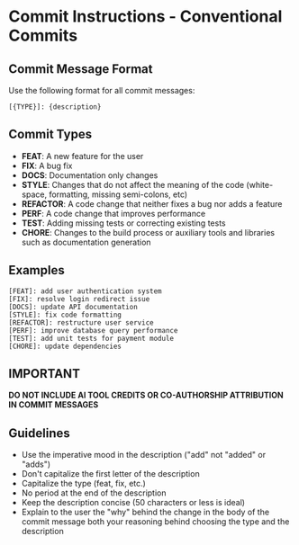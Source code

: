 # Commit Instructions - Conventional Commits

## Commit Message Format

Use the following format for all commit messages:

```
[{TYPE}]: {description}
```

## Commit Types

- **FEAT**: A new feature for the user
- **FIX**: A bug fix
- **DOCS**: Documentation only changes
- **STYLE**: Changes that do not affect the meaning of the code (white-space, formatting, missing semi-colons, etc)
- **REFACTOR**: A code change that neither fixes a bug nor adds a feature
- **PERF**: A code change that improves performance
- **TEST**: Adding missing tests or correcting existing tests
- **CHORE**: Changes to the build process or auxiliary tools and libraries such as documentation generation

## Examples

```
[FEAT]: add user authentication system
[FIX]: resolve login redirect issue
[DOCS]: update API documentation
[STYLE]: fix code formatting
[REFACTOR]: restructure user service
[PERF]: improve database query performance
[TEST]: add unit tests for payment module
[CHORE]: update dependencies
```

## **IMPORTANT**
**DO NOT INCLUDE AI TOOL CREDITS OR CO-AUTHORSHIP ATTRIBUTION IN COMMIT MESSAGES**

## Guidelines

- Use the imperative mood in the description ("add" not "added" or "adds")
- Don't capitalize the first letter of the description
- Capitalize the type (feat, fix, etc.)
- No period at the end of the description
- Keep the description concise (50 characters or less is ideal)
- Explain to the user the "why" behind the change in the body of the commit message both your reasoning behind choosing the type and the description
